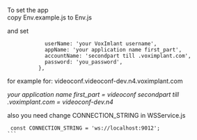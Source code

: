 To set the app  
copy Env.example.js to Env.js

and set
``` credentials: {
            userName: 'your VoxImlant username',
            appName: 'your application name first_part',
            accountName: 'secondpart till .voximplant.com',
            password: 'you_password',
          },
```
for example for: 
videoconf.videoconf-dev.n4.voximplant.com

_your application name first_part = videoconf_
_secondpart till .voximplant.com = videoconf-dev.n4_


also you need change CONNECTION_STRING in WSService.js
```` 
 const CONNECTION_STRING = 'ws://localhost:9012';
```
